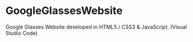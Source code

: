 # GoogleGlassesWebsite
Google Glasses Website developed in HTML5 / CSS3 &amp; JavaScript. (Visual Studio Code)
